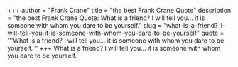 +++
author = "Frank Crane"
title = "the best Frank Crane Quote"
description = "the best Frank Crane Quote: What is a friend? I will tell you... it is someone with whom you dare to be yourself."
slug = "what-is-a-friend?-i-will-tell-you-it-is-someone-with-whom-you-dare-to-be-yourself"
quote = '''What is a friend? I will tell you... it is someone with whom you dare to be yourself.'''
+++
What is a friend? I will tell you... it is someone with whom you dare to be yourself.
